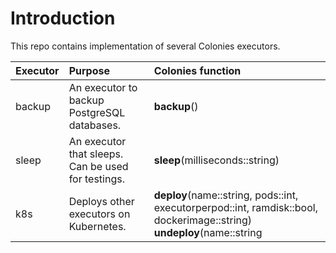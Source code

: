 # Introduction
This repo contains implementation of several Colonies executors. 

| Executor | Purpose                                            | Colonies function                                                                                                             |
| :---     | :-----------                                       | :-----------                                                                                                                  |
| backup   | An executor to backup PostgreSQL databases.        | **backup**()                                                                                                                  |
| sleep    | An executor that sleeps. Can be used for testings. | **sleep**(milliseconds::string)                                                                                               |
| k8s      | Deploys other executors on Kubernetes.             | **deploy**(name::string, pods::int, executorperpod::int, ramdisk::bool, dockerimage::string) &nbsp; **undeploy**(name::string |
